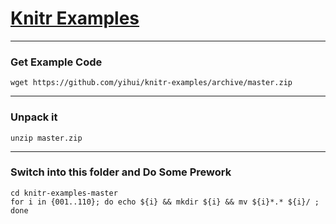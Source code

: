 [Knitr Examples][knitr]
=======================



---

### Get Example Code

```
wget https://github.com/yihui/knitr-examples/archive/master.zip
```




---
### Unpack it   

```
unzip master.zip
```


---

### Switch into this folder and Do Some Prework 

```
cd knitr-examples-master
for i in {001..110}; do echo ${i} && mkdir ${i} && mv ${i}*.* ${i}/ ; done
```



[knitr]: https://github.com/yihui/knitr-examples